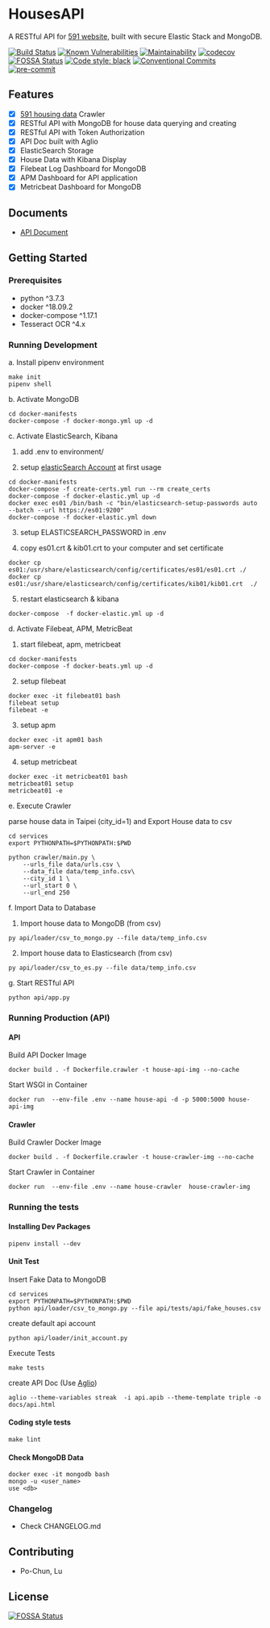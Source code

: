 # HousesAPI

A RESTful API for [591 website](https://rent.591.com.tw/?kind=0&region=3&order=posttime&orderType=asc#breadList), built with secure Elastic Stack and MongoDB.

[![Build Status](https://travis-ci.com/Sirius207/HousesAPI.svg?branch=main)](https://travis-ci.com/github/Sirius207/HousesAPI)
[![Known Vulnerabilities](https://snyk.io/test/github/sirius207/HousesAPI/badge.svg)](https://snyk.io/test/github/sirius207/HousesAPI)
[![Maintainability](https://api.codeclimate.com/v1/badges/d68c05d10bcbc59f45aa/maintainability)](https://codeclimate.com/github/Sirius207/HousesAPI/maintainability)
[![codecov](https://codecov.io/gh/Sirius207/HousesAPI/branch/main/graph/badge.svg?token=91PJ2CWMR0)](https://codecov.io/gh/Sirius207/HousesAPI)
[![FOSSA Status](https://app.fossa.com/api/projects/git%2Bgithub.com%2FSirius207%2FHousesAPI.svg?type=shield)](https://app.fossa.com/projects/git%2Bgithub.com%2FSirius207%2FHousesAPI?ref=badge_shield)
[![Code style: black](https://img.shields.io/badge/code%20style-black-000000.svg)](https://github.com/psf/black)
[![Conventional Commits](https://img.shields.io/badge/Conventional%20Commits-1.0.0-yellow.svg?style=flat-square)](https://conventionalcommits.org)
[![pre-commit](https://img.shields.io/badge/pre--commit-enabled-brightgreen?style=flat-square&logo=pre-commit&logoColor=white)](https://github.com/pre-commit/pre-commit)

## Features

- [x] [591 housing data](https://rent.591.com.tw/?kind=0&order=posttime&orderType=asc&region=3) Crawler
- [x] RESTful API with MongoDB for house data querying and creating
- [x] RESTful API with Token Authorization
- [x] API Doc built with Aglio
- [x] ElasticSearch Storage
- [x] House Data with Kibana Display
- [x] Filebeat Log Dashboard for MongoDB
- [x] APM Dashboard for API application
- [x] Metricbeat Dashboard for MongoDB

## Documents

- [API Document](https://sirius207.github.io/HousesAPI/)

## Getting Started

### Prerequisites

* python ^3.7.3
* docker ^18.09.2
* docker-compose ^1.17.1
* Tesseract OCR ^4.x


### Running Development

a. Install pipenv environment

```lan=shell
make init
pipenv shell
```

b. Activate MongoDB
```
cd docker-manifests
docker-compose -f docker-mongo.yml up -d
```

c. Activate ElasticSearch, Kibana

1. add .env to environment/

2. setup [elasticSearch Account](https://www.elastic.co/guide/en/elastic-stack-get-started/7.13/get-started-docker.html#get-started-docker-tls) at first usage

```
cd docker-manifests
docker-compose -f create-certs.yml run --rm create_certs
docker-compose -f docker-elastic.yml up -d
docker exec es01 /bin/bash -c "bin/elasticsearch-setup-passwords auto --batch --url https://es01:9200"
docker-compose -f docker-elastic.yml down
```

3. setup ELASTICSEARCH_PASSWORD in .env

4. copy es01.crt & kib01.crt to your computer and set certificate
```
docker cp es01:/usr/share/elasticsearch/config/certificates/es01/es01.crt ./
docker cp es01:/usr/share/elasticsearch/config/certificates/kib01/kib01.crt  ./
```

5. restart elasticsearch & kibana
```
docker-compose  -f docker-elastic.yml up -d
```

d. Activate Filebeat, APM, MetricBeat

1. start filebeat, apm, metricbeat
```
cd docker-manifests
docker-compose -f docker-beats.yml up -d
```

2. setup filebeat
```
docker exec -it filebeat01 bash
filebeat setup
filebeat -e
```

3. setup apm
```
docker exec -it apm01 bash
apm-server -e
```

4. setup metricbeat
```
docker exec -it metricbeat01 bash
metricbeat01 setup
metricbeat01 -e
```

e. Execute Crawler

parse house data in Taipei (city_id=1) and Export House data to csv
```
cd services
export PYTHONPATH=$PYTHONPATH:$PWD

python crawler/main.py \
    --urls_file data/urls.csv \
    --data_file data/temp_info.csv\
    --city_id 1 \
    --url_start 0 \
    --url_end 250
```
f. Import Data to Database

1. Import house data to MongoDB (from csv)

```
py api/loader/csv_to_mongo.py --file data/temp_info.csv
```

2. Import house data to Elasticsearch (from csv)


```
py api/loader/csv_to_es.py --file data/temp_info.csv
```

g. Start RESTful API
```
python api/app.py
```

### Running Production (API)

#### API

Build API Docker Image
```
docker build . -f Dockerfile.crawler -t house-api-img --no-cache
```

Start WSGI in Container
```
docker run  --env-file .env --name house-api -d -p 5000:5000 house-api-img
```

#### Crawler

Build Crawler Docker Image
```
docker build . -f Dockerfile.crawler -t house-crawler-img --no-cache
```

Start Crawler in Container
```
docker run  --env-file .env --name house-crawler  house-crawler-img
```

### Running the tests

#### Installing Dev Packages

```lan=shell
pipenv install --dev
```

#### Unit Test

Insert Fake Data to MongoDB

```
cd services
export PYTHONPATH=$PYTHONPATH:$PWD
python api/loader/csv_to_mongo.py --file api/tests/api/fake_houses.csv
```

create default api account
```
python api/loader/init_account.py
```

Execute Tests
```
make tests
```

create API Doc (Use [Aglio](https://github.com/danielgtaylor/aglio/issues))
```
aglio --theme-variables streak  -i api.apib --theme-template triple -o docs/api.html
```

#### Coding style tests

```lan=shell
make lint
```

#### Check MongoDB Data

```lan=shell
docker exec -it mongodb bash
mongo -u <user_name>
use <db>
```

### Changelog

* Check CHANGELOG.md

## Contributing

* Po-Chun, Lu

## License
[![FOSSA Status](https://app.fossa.com/api/projects/git%2Bgithub.com%2FSirius207%2FHousesAPI.svg?type=large)](https://app.fossa.com/projects/git%2Bgithub.com%2FSirius207%2FHousesAPI?ref=badge_large)